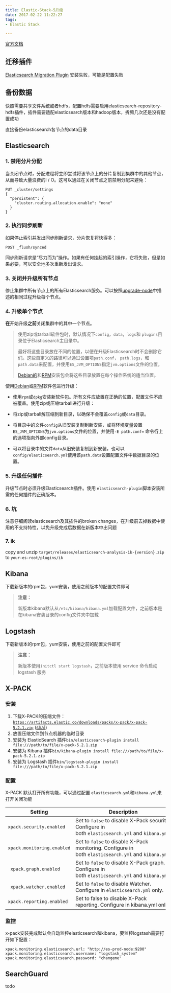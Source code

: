 ```yaml
---
title: Elastic-Stack-5升级    
date: 2017-02-22 11:22:27   
tags:   
- Elastic Stack

---
```




[官方文档](https://www.elastic.co/guide/en/elasticsearch/reference/current/setup-upgrade.html#setup-upgrade)

## 迁移插件

[Elasticsearch Migration Plugin](https://github.com/elastic/elasticsearch-migration/) 安装失败，可能是配置失败



## 备份数据

快照需要共享文件系统或者hdfs，配置hdfs需要启用elasticsearch-repository-hdfs插件，插件需要适配elasticsearch版本和hadoop版本，折腾几次还是没有配置成功

直接备份elasticsearch各节点的data目录



## Elasticsearch

### 1. 禁用分片分配

当关闭节点时，分配进程将立即尝试将该节点上的分片复制到集群中的其他节点，从而导致大量浪费的I / O。这可以通过在关闭节点之前禁用分配来避免：

```
PUT _cluster/settings
{
  "persistent": {
    "cluster.routing.allocation.enable": "none"
  }
}
```

### 2. 执行同步刷新 

如果停止索引并发出同步刷新请求，分片恢复将快得多：

```
POST _flush/synced
```

同步刷新请求是“尽力而为”操作。如果有任何挂起的索引操作，它将失败，但是如果必要，可以安全地多次重新发出请求。

### 3. 关闭并升级所有节点

停止集群中所有节点上的所有Elasticsearch服务。可以按照[upgrade-node](https://www.elastic.co/guide/en/elasticsearch/reference/current/rolling-upgrades.html#upgrade-node)中描述的相同过程升级每个节点。

### 4. 升级单个节点

**在**开始升级**之前**关闭集群中的其中一个节点。

> 使用zip或tarball软件包时，默认情况下`config`，`data`，`logs`和 `plugins`目录位于Elasticsearch主目录中。
>
> 最好将这些目录放在不同的位置，以便在升级Elasticsearch时不会删除它们。这些自定义的路径可以通过设置项`path.conf`， `path.logs`，和`path.data`来配置，并使用`ES_JVM_OPTIONS`指定`jvm.options`文件的位置。
>
> [Debian的](https://www.elastic.co/guide/en/elasticsearch/reference/current/deb.html)和[RPM](https://www.elastic.co/guide/en/elasticsearch/reference/current/rpm.html)安装包会将这些目录放置在每个操作系统的适当位置。

使用[Debian](https://www.elastic.co/guide/en/elasticsearch/reference/current/deb.html)或[RPM](https://www.elastic.co/guide/en/elasticsearch/reference/current/rpm.html)软件包进行升级：

- 使用`rpm`或`dpkg`安装新软件包。所有文件应放置在正确的位置，配置文件不应被覆盖。使用zip或压缩tarball进行升级：


- 将zip或tarball解压缩到新目录，以确保不会覆盖`config`或`data`目录。
- 将目录中的文件`config`从旧安装复制到新安装，或将环境变量设置`ES_JVM_OPTIONS`为`jvm.options`文件的位置，并使用`-E path.conf=` 命令行上的选项指向外部config目录。
- 可以将目录中的文件`data`从旧安装复制到新安装，也可以`config/elasticsearch.yml`使用该`path.data`设置配置文件中数据目录的位置。

### 5. 升级任何插件

升级节点时必须升级Elasticsearch插件。使用 `elasticsearch-plugin`脚本安装所需的任何插件的正确版本。

### 6. 坑

注意仔细阅读elasticsearch及其插件的broken changes，在升级前去掉数据中使用的不支持特性，以免升级完成后数据在新版本中出问题

### 7. ik

copy and unzip `target/releases/elasticsearch-analysis-ik-{version}.zip` to `your-es-root/plugins/ik`



## Kibana

下载新版本的rpm包，yum安装，使用之前版本的配置文件即可

> **注意：**
>
> 新版本kibana默认从`/etc/kibana/kibana.yml`加载配置文件，之前版本是在kibana安装目录的config文件夹中加载



## Logstash

下载新版本的rpm包，yum安装，使用之前的配置文件即可

> **注意：**
>
> 新版本使用`initctl start logstash`，之前版本使用 service 命令启动 logstash 服务



## X-PACK

### 安装

1. 下载X-PACK的压缩文件：[`https://artifacts.elastic.co/downloads/packs/x-pack/x-pack-5.2.1.zip`](https://artifacts.elastic.co/downloads/packs/x-pack/x-pack-5.2.1.zip) ([sha1](https://artifacts.elastic.co/downloads/packs/x-pack/x-pack-5.2.1.zip.sha1))
2. 放置压缩文件到节点机器的临时目录
3. 安装为 ElasticSearch 插件`bin/elasticsearch-plugin install file:///path/to/file/x-pack-5.2.1.zip`
4. 安装为 Kibana 插件`bin/kibana-plugin install file:///path/to/file/x-pack-5.2.1.zip`
5. 安装为 Logstash 插件`bin/logstash-plugin install file:///path/to/file/x-pack-5.2.1.zip`

### 配置

X-PACK 默认打开所有功能，可以通过配置 `elasticsearch.yml`和`kibana.yml`来打开关闭功能

| Setting                    | Description                              |
| -------------------------- | ---------------------------------------- |
| `xpack.security.enabled`   | Set to `false` to disable X-Pack security. Configure in both `elasticsearch.yml` and `kibana.yml`. |
| `xpack.monitoring.enabled` | Set to `false` to disable X-Pack monitoring. Configure in both `elasticsearch.yml` and `kibana.yml`. |
| ` xpack.graph.enabled`     | Set to `false` to disable X-Pack graph. Configure in both `elasticsearch.yml` and `kibana.yml`. |
| ` xpack.watcher.enabled`   | Set to `false` to disable Watcher. Configure in `elasticsearch.yml` only. |
| `xpack.reporting.enabled`  | Set to false to disable X-Pack reporting. Configure in kibana.yml only. |

### 监控

x-pack安装完成默认会自动监控elasticsearch和kibana，要监控logstash需要打开如下配置：

```
xpack.monitoring.elasticsearch.url: "http://es-prod-node:9200" 
xpack.monitoring.elasticsearch.username: "logstash_system" 
xpack.monitoring.elasticsearch.password: "changeme"
```



## SearchGuard

todo